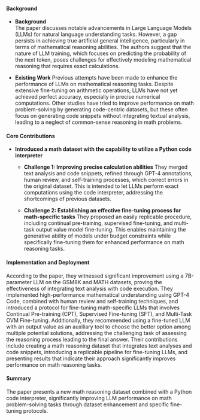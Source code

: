 #### Background
- **Background**       
The paper discusses notable advancements in Large Language Models (LLMs) for natural language understanding tasks. However, a gap persists in achieving true artificial general intelligence, particularly in terms of mathematical reasoning abilities. The authors suggest that the nature of LLM training, which focuses on predicting the probability of the next token, poses challenges for effectively modeling mathematical reasoning that requires exact calculations.

- **Existing Work**
Previous attempts have been made to enhance the performance of LLMs on mathematical reasoning tasks. Despite extensive fine-tuning on arithmetic operations, LLMs have not yet achieved perfect accuracy, especially in precise numerical computations. Other studies have tried to improve performance on math problem-solving by generating code-centric datasets, but these often focus on generating code snippets without integrating textual analysis, leading to a neglect of common-sense reasoning in math problems.

#### Core Contributions
  - **Introduced a math dataset with the capability to utilize a Python code interpreter**
      - **Challenge 1: Improving precise calculation abilities**
        They merged text analysis and code snippets, refined through GPT-4 annotations, human review, and self-training processes, which correct errors in the original dataset. This is intended to let LLMs perform exact computations using the code interpreter, addressing the shortcomings of previous datasets.

      - **Challenge 2: Establishing an effective fine-tuning process for math-specific tasks**
        They proposed an easily replicable procedure, including continual pre-training, supervised fine-tuning, and multi-task output value model fine-tuning. This enables maintaining the generative ability of models under budget constraints while specifically fine-tuning them for enhanced performance on math reasoning tasks.

#### Implementation and Deployment
According to the paper, they witnessed significant improvement using a 7B-parameter LLM on the GSM8K and MATH datasets, proving the effectiveness of integrating text analysis with code execution. They implemented high-performance mathematical understanding using GPT-4 Code, combined with human review and self-training techniques, and introduced a protocol for fine-tuning math-specific LLMs that involves Continual Pre-training (CPT), Supervised Fine-tuning (SFT), and Multi-Task OVM Fine-tuning. Additionally, they recommended using a fine-tuned LLM with an output value as an auxiliary tool to choose the better option among multiple potential solutions, addressing the challenging task of assessing the reasoning process leading to the final answer. Their contributions include creating a math reasoning dataset that integrates text analyses and code snippets, introducing a replicable pipeline for fine-tuning LLMs, and presenting results that indicate their approach significantly improves performance on math reasoning tasks.

#### Summary
The paper presents a new math reasoning dataset combined with a Python code interpreter, significantly improving LLM performance on math problem-solving tasks through dataset enhancement and specific fine-tuning protocols.